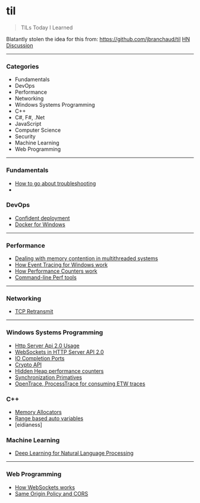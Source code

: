 # til
> TILs Today I Learned

Blatantly stolen the idea for this from: https://github.com/jbranchaud/til [HN Discussion](https://news.ycombinator.com/item?id=11068902)

---

### Categories
* Fundamentals
* DevOps
* Performance
* Networking
* Windows Systems Programming
* C++
* C#, F#, .Net 
* JavaScript
* Computer Science
* Security
* Machine Learning
* Web Programming
 

---
### Fundamentals
- [How to go about troubleshooting](fundamentals/troubleshooting.md)
- 

### DevOps
- [Confident deployment](devops/confident-deployment.md)
- [Docker for Windows](devops/docker-for-windows.md)

---

### Performance
- [Dealing with memory contention in multithreaded systems](performance/memory-contention-in-multithreaded-systems.md)
- [How Event Tracing for Windows work](performance/event-tracing-for-windows.md)
- [How Performance Counters work](performance/performance-counters.md)
- [Command-line Perf tools](performance/windows-command-line-perf-tools.md)

---

### Networking
- [TCP Retransmit](networking/tcp-retransmits.md)

---

### Windows Systems Programming
- [Http Server Api 2.0 Usage](win32/http-server-api-usage.md)
- [WebSockets in HTTP Server API 2.0](win32/websockets-http-server-api.md)
- [IO Completion Ports](win32/io-completion-ports.md)
- [Crypto API](win32/crypto-api.md)
- [Hidden Heap performance counters](win32/hidden-heap-performance-counters.md)
- [Synchronization Primatives](win32/synchronization-primatives.md)
- [OpenTrace, ProcessTrace for consuming ETW traces](win32/consuming-etl-etw-traces.md)

### C++
- [Memory Allocators](cpp/memory-allocators.md)
- [Range based auto variables](cpp/range-based-auto.md)
- [eidianess]

### Machine Learning
- [Deep Learning for Natural Language Processing](machinelearning/deep-learning-for-natural-language-processing.md)


---

### Web Programming
- [How WebSockets works](web/websockets.md)
- [Same Origin Policy and CORS](web/same-origin-policy-and-cors.md)
